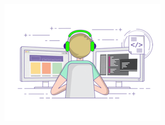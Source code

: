 <p align="center">
  <img align="center" src="https://github.com/finlaywang/finlaywang/blob/main/developer.gif?raw=true"/>
</p>
